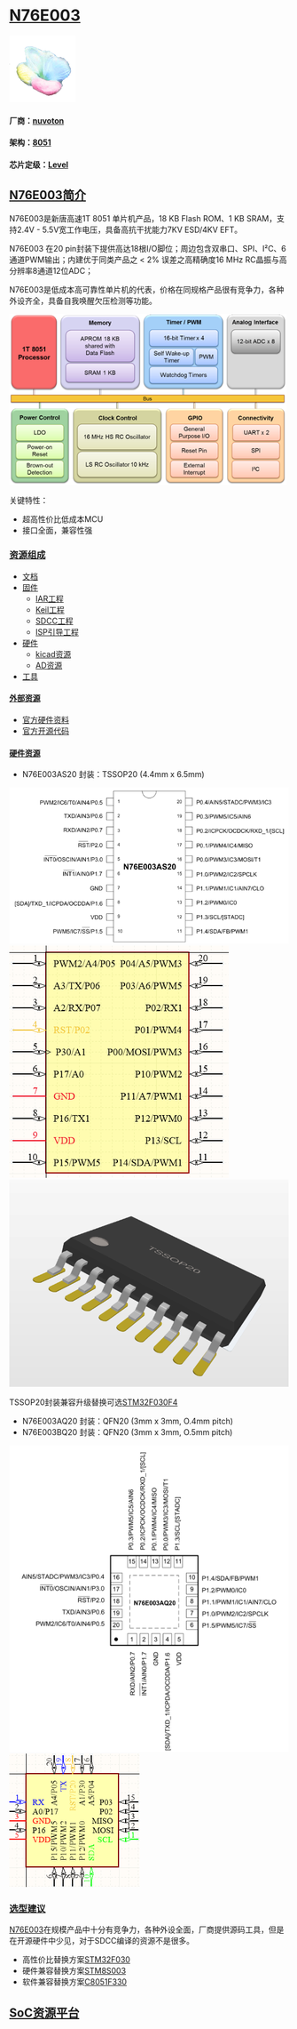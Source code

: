 ﻿# [N76E003](https://github.com/sochub/N76E003)
[![sites](SoC/SoC.png)](http://www.qitas.cn)
#### 厂商：[nuvoton](https://github.com/sochub/nuvoton)
#### 架构：[8051](https://github.com/sochub/8051)
#### 芯片定级：[Level](https://github.com/sochub/Level)
## [N76E003简介](https://github.com/sochub/N76E003/wiki)

N76E003是新唐高速1T 8051 单片机产品，18 KB Flash ROM、1 KB SRAM，支持2.4V - 5.5V宽工作电压，具备高抗干扰能力7KV ESD/4KV EFT。

N76E003 在20 pin封装下提供高达18根I/O脚位；周边包含双串口、SPI、I²C、6通道PWM输出；内建优于同类产品之 < 2% 误差之高精确度16 MHz RC晶振与高分辨率8通道12位ADC；

N76E003是低成本高可靠性单片机的代表，价格在同规格产品很有竞争力，各种外设齐全，具备自我唤醒欠压检测等功能。

[![sites](SoC/N76E003.png)](http://www.nuvoton.com.cn/hq/products/microcontrollers/8bit-8051-mcus/low-pin-count-8051-series/n76e003/?__locale=zh)

关键特性：

* 超高性价比低成本MCU
* 接口全面，兼容性强

### [资源组成](https://github.com/sochub/N76E003)

* [文档](docs/)
* [固件](firmware/)
	* [IAR工程](firmware/IAR)
	* [Keil工程](firmware/Keil)
	* [SDCC工程](firmware/SDCC)
	* [ISP引导工程](firmware/ISP)
* [硬件](hardware/)
	* [kicad资源](hardware/kicad/)
	* [AD资源](hardware/AD/)
* [工具](tools)

#### [外部资源](https://github.com/sochub/N76E003)

* [官方硬件资料](http://www.nuvoton.com.cn/hq/support/tool-and-software/development-tool-hardware/development-kit/?__locale=zh)
* [官方开源代码](https://github.com/OpenNuvoton/N76E003-BSP)

#### [硬件资源](https://github.com/sochub/N76E003)

* N76E003AS20 封装：TSSOP20 (4.4mm x 6.5mm)

[![sites](docs/TSSOP20.png)](http://www.qitas.cn)
[![sites](hardware/AD/N76E003-SCH.png)](http://www.qitas.cn)
[![sites](hardware/AD/N76E003-PCB.png)](http://www.qitas.cn)

TSSOP20封装兼容升级替换可选[STM32F030F4](https://github.com/sochub/STM32F030F4)

* N76E003AQ20 封装：QFN20 (3mm x 3mm, O.4mm pitch)
* N76E003BQ20 封装：QFN20 (3mm x 3mm, O.5mm pitch)

[![sites](docs/QFN20.png)](http://www.qitas.cn)
[![sites](hardware/AD/N76E003AQ.png)](http://www.qitas.cn)

### [选型建议](https://github.com/sochub)

[N76E003](https://github.com/sochub/N76E003)在规模产品中十分有竞争力，各种外设全面，厂商提供源码工具，但是在开源硬件中少见，对于SDCC编译的资源不是很多。

* 高性价比替换方案[STM32F030](https://github.com/sochub/STM32F030)
* 硬件兼容替换方案[STM8S003](https://github.com/sochub/STM8S003)
* 软件兼容替换方案[C8051F330](https://github.com/sochub/C8051F330)

##  [SoC资源平台](http://www.qitas.cn)
